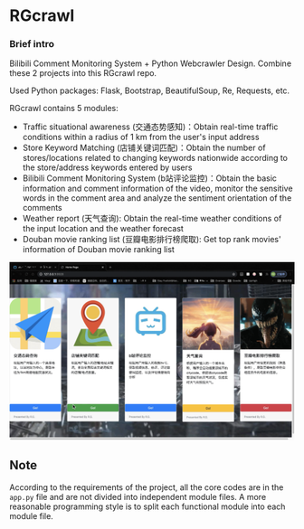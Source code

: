 # RGcrawl

### Brief intro

Bilibili Comment Monitoring System + Python Webcrawler Design. Combine these 2 projects into this RGcrawl repo.

Used Python packages: Flask, Bootstrap, BeautifulSoup, Re, Requests, etc.

RGcrawl contains 5 modules:

+ Traffic situational awareness (交通态势感知)：Obtain real-time traffic conditions within a radius of 1 km from the user's input address
+ Store Keyword Matching (店铺关键词匹配)：Obtain the number of stores/locations related to changing keywords nationwide according to the store/address keywords entered by users
+ Bilibili Comment Monitoring System (b站评论监控)：Obtain the basic information and comment information of the video, monitor the sensitive words in the comment area and analyze the sentiment orientation of the comments
+ Weather report (天气查询): Obtain the real-time weather conditions of the input location and the weather forecast
+ Douban movie ranking list (豆瓣电影排行榜爬取): Get top rank movies' information of Douban movie ranking list

![image-20211026170433553](./README.assets/image-20211026170433553.png)

## Note

According to the requirements of the project, all the core codes are in the `app.py`  file and are not divided into independent module files. A more reasonable programming style is to split each functional module into each module file.

